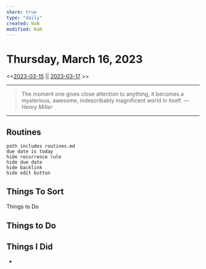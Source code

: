 ```yaml
---
share: true
type: "daily"
created: NaN 
modified: NaN
---
```

# Thursday, March 16, 2023
<<[2023-03-15](./2023-03-15.md#) || [2023-03-17](./2023-03-17.md#) >>

---

> The moment one gives close attention to anything, it becomes a mysterious, awesome, indescribably magnificent world in itself.
> — <cite>Henry Miller</cite>

---
 
## Routines
```tasks
path includes routines.md
due date is today
hide recurrence rule
hide due date
hide backlink
hide edit button
```

## Things To Sort
Things to Do




## Things to Do

## Things I Did
- 
